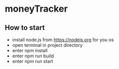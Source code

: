 # moneyTracker
## How to start
- install node.js from https://nodejs.org for you os
- open terminal in project directory
- enter npm install
- enter npm run build
- enter npm run start
